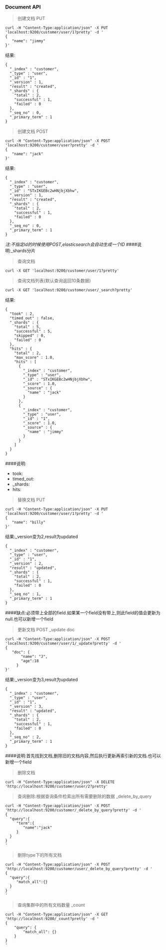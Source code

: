 ### Document API

> 创建文档 PUT
```
curl -H "Content-Type:application/json" -X PUT 'localhost:9200/customer/user/1?pretty' -d ' 
{
   "name": "jimmy"
}'
```
结果:
```
{
  "_index" : "customer",
  "_type" : "user",
  "_id" : "1",
  "_version" : 1,
  "result" : "created",
  "_shards" : {
    "total" : 2,
    "successful" : 1,
    "failed" : 0
  },
  "_seq_no" : 0,
  "_primary_term" : 1
}
```
> 创建文档 POST 
```
curl -H "Content-Type:application/json" -X POST 'localhost:9200/customer/user?pretty' -d ' 
{
   "name": "jack"
}'
```  
结果:
```
{
  "_index" : "customer",
  "_type" : "user",
  "_id" : "STxIKGEBc2wHNjbjXbhw",
  "_version" : 1,
  "result" : "created",
  "_shards" : {
    "total" : 2,
    "successful" : 1,
    "failed" : 0
  },
  "_seq_no" : 0,
  "_primary_term" : 1
}
```
*注:不指定id的时候使用POST,elasticsearch会自动生成一个ID*
####说明:_shards分片

> 查询文档
```
curl -X GET 'localhost:9200/customer/user/1?pretty'
```

> 查询文档列表(默认查询返回10条数据)
```
curl -X GET 'localhost:9200/customer/user/_search?pretty'
``` 
结果:
```
{
  "took" : 2,
  "timed_out" : false,
  "_shards" : {
    "total" : 5,
    "successful" : 5,
    "skipped" : 0,
    "failed" : 0
  },
  "hits" : {
    "total" : 2,
    "max_score" : 1.0,
    "hits" : [
      {
        "_index" : "customer",
        "_type" : "user",
        "_id" : "STxIKGEBc2wHNjbjXbhw",
        "_score" : 1.0,
        "_source" : {
          "name" : "jack"
        }
      },
      {
        "_index" : "customer",
        "_type" : "user",
        "_id" : "1",
        "_score" : 1.0,
        "_source" : {
          "name" : "jimmy"
        }
      }
    ]
  }
}
```
####说明:
* took:
* timed_out:
* _shards:
* hits:

> 替换文档 PUT
```
curl -H "Content-Type:application/json" -X PUT 'localhost:9200/customer/user/1?pretty' -d ' 
{
   "name": "billy"
}'
```
结果:_version变为2,result为updated
```
{
  "_index" : "customer",
  "_type" : "user",
  "_id" : "1",
  "_version" : 2,
  "result" : "updated",
  "_shards" : {
    "total" : 2,
    "successful" : 1,
    "failed" : 0
  },
  "_seq_no" : 1,
  "_primary_term" : 1
}
```
####缺点:必须带上全部的field.如果某一个field没有带上,则此field的值会更新为null.也可以新增一个field

> 更新文档 POST _update doc
```
curl -H "Content-Type:application/json" -X POST 'localhost:9200/customer/user/1/_update?pretty' -d ' 
{
   "doc": {
       "name": "J",
       "age":18
     }
}'
```
结果:_version变为3,result为updated
```
{
  "_index" : "customer",
  "_type" : "user",
  "_id" : "1",
  "_version" : 3,
  "result" : "updated",
  "_shards" : {
    "total" : 2,
    "successful" : 1,
    "failed" : 0
  },
  "_seq_no" : 2,
  "_primary_term" : 1
}
```
####说明:首先找到文档,删除旧的文档内容,然后执行更新再索引新的文档.也可以新增一个field

> 删除文档 
```
curl -H "Content-Type:application/json" -X DELETE 'http://localhost:9200/customer/user/2?pretty'
```

> 查询删除:根据查询条件检索出所有需要删除的数据 _delete_by_query
```
curl -H "Content-Type:application/json" -X POST 'http://localhost:9200/customer/_delete_by_query?pretty' -d '
{
  "query":{
     "term":{
        "name":"jack"
     }
  }
}
'
```
> 删除type下的所有文档 
```
curl -H "Content-Type:application/json" -X POST 'http://localhost:9200/customer/user/_delete_by_query?pretty' -d '
{
  "query":{
     "match_all":{}
  }
}
'
```

> 查询集群中的所有文档数量 _count
```
curl -H "Content-Type:application/json" -X GET 'http://localhost:9200/_count?pretty' -d '
{
    "query": {
        "match_all": {}
    }
}
'
```